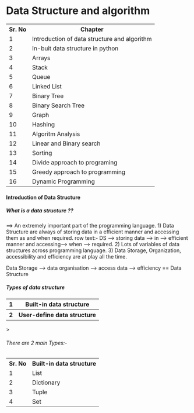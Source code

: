 <h1>Data Structure and algorithm</h1>
<table>
    <tr>
        <th>Sr. No</th>
        <th>Chapter</th>
    </tr>
    <tr>
        <td>1</td>
        <td>Introduction of data structure and algorithm</td>
    </tr>
    <tr>
        <td>2</td>
        <td>In-buit data structure in python</td>
    </tr>
    <tr>
        <td>3</td>
        <td>Arrays</td>
    </tr>
    <tr>
        <td>4</td>
        <td>Stack</td>
    </tr>
    <tr>
        <td>5</td>
        <td>Queue</td>
    </tr>
    <tr>
        <td>6</td>
        <td>Linked List</td>
    </tr>
    <tr>
        <td>7</td>
        <td>Binary Tree</td>
    </tr>
    <tr>
        <td>8</td>
        <td>Binary Search Tree</td>
    </tr>
    <tr>
        <td>9</td>
        <td>Graph</td>
    </tr>
    <tr>
        <td>10</td>
        <td>Hashing</td>
    </tr>
    <tr>
        <td>11</td>
        <td>Algoritm Analysis</td>
    </tr>
    <tr>
        <td>12</td>
        <td>Linear and Binary search</td>
    </tr>
    <tr>
        <td>13</td>
        <td>Sorting</td>
    </tr>
    <tr>
        <td>14</td>
        <td>Divide approach to programing</td>
    </tr>
    <tr>
        <td>15</td>
        <td>Greedy approach to programming</td>
    </tr>
    <tr>
        <td>16</td>
        <td>Dynamic Programming</td>
    </tr>
</table>

<h4>Introduction of Data Structure</h4>
<h5>What is a data structure ??</h5>
==> 
An extremely important part of the programming language.
1) Data Structure are always of storing data in a efficient manner and accessing them as and when required.
row text:-
    DS --> storing data --> in --> efficient manner and accessing--> when --> required.
2) Lots of variables of data structures across programming language.
3) Data Storage, Organization, accessibility and efficiency are at play all the time.
 
Data Storage --> data organisation --> access data --> efficiency == Data Structure

<h5>Types of data structure</h5>
<table>
    <tr>
        <th>1</th>
        <th>Built-in data structure</th>
    </tr>
    <tr>
        <th>2</th>
        <th>User-define data structure</th>
    </tr>
</table>>
<h6>There are 2 main Types:-</h6>
<table>
    <tr>
        <th>Sr. No</th>
        <th>Built-in data structure</th>
    </tr>
    <tr>
        <td>1</td>
        <td>List</td>
    </tr>
    <tr>
        <td>2</td>
        <td>Dictionary</td>
    </tr>
    <tr>
        <td>3</td>
        <td>Tuple</td>
    </tr>
    <tr>
        <td>4</td>
        <td>Set</td>
    </tr>
</table>